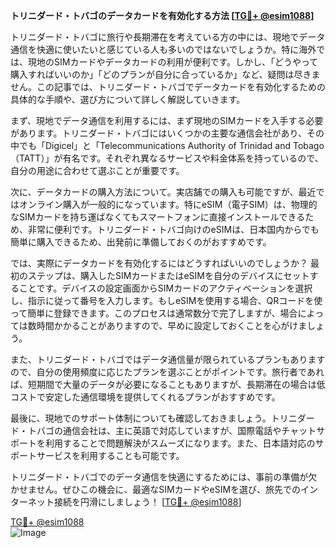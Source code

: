 **トリニダード・トバゴのデータカードを有効化する方法 [[TG💪+ @esim1088](https://t.me/s/esim1088)]**

トリニダード・トバゴに旅行や長期滞在を考えている方の中には、現地でデータ通信を快適に使いたいと感じている人も多いのではないでしょうか。特に海外では、現地のSIMカードやデータカードの利用が便利です。しかし、「どうやって購入すればいいのか」「どのプランが自分に合っているか」など、疑問は尽きません。この記事では、トリニダード・トバゴでデータカードを有効化するための具体的な手順や、選び方について詳しく解説していきます。

まず、現地でデータ通信を利用するには、まず現地のSIMカードを入手する必要があります。トリニダード・トバゴにはいくつかの主要な通信会社があり、その中でも「Digicel」と「Telecommunications Authority of Trinidad and Tobago（TATT）」が有名です。それぞれ異なるサービスや料金体系を持っているので、自分の用途に合わせて選ぶことが重要です。

次に、データカードの購入方法について。実店舗での購入も可能ですが、最近ではオンライン購入が一般的になっています。特にeSIM（電子SIM）は、物理的なSIMカードを持ち運ばなくてもスマートフォンに直接インストールできるため、非常に便利です。トリニダード・トバゴ向けのeSIMは、日本国内からでも簡単に購入できるため、出発前に準備しておくのがおすすめです。

では、実際にデータカードを有効化するにはどうすればいいのでしょうか？ 最初のステップは、購入したSIMカードまたはeSIMを自分のデバイスにセットすることです。デバイスの設定画面からSIMカードのアクティベーションを選択し、指示に従って番号を入力します。もしeSIMを使用する場合、QRコードを使って簡単に登録できます。このプロセスは通常数分で完了しますが、場合によっては数時間かかることがありますので、早めに設定しておくことを心がけましょう。

また、トリニダード・トバゴではデータ通信量が限られているプランもありますので、自分の使用頻度に応じたプランを選ぶことがポイントです。旅行者であれば、短期間で大量のデータが必要になることもありますが、長期滞在の場合は低コストで安定した通信環境を提供してくれるプランがおすすめです。

最後に、現地でのサポート体制についても確認しておきましょう。トリニダード・トバゴの通信会社は、主に英語で対応していますが、国際電話やチャットサポートを利用することで問題解決がスムーズになります。また、日本語対応のサポートサービスを利用することも可能です。

トリニダード・トバゴでのデータ通信を快適にするためには、事前の準備が欠かせません。ぜひこの機会に、最適なSIMカードやeSIMを選び、旅先でのインターネット接続を円滑にしましょう！ [[TG💪+ @esim1088](https://t.me/s/esim1088)]

[TG💪+ @esim1088](https://t.me/s/esim1088)  
![Image](https://i.postimg.cc/Y0z9fWf4/image.png)